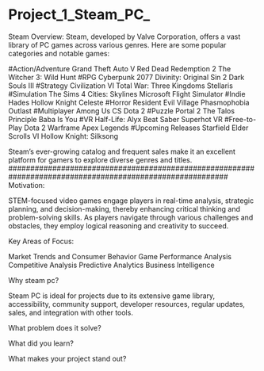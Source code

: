 # Project_1_Steam_PC_
Steam Overview:
Steam, developed by Valve Corporation, offers a vast library of PC games across various genres. Here are some popular categories and notable games:

#Action/Adventure
Grand Theft Auto V
Red Dead Redemption 2
The Witcher 3: Wild Hunt
#RPG
Cyberpunk 2077
Divinity: Original Sin 2
Dark Souls III
#Strategy
Civilization VI
Total War: Three Kingdoms
Stellaris
#Simulation
The Sims 4
Cities: Skylines
Microsoft Flight Simulator
#Indie
Hades
Hollow Knight
Celeste
#Horror
Resident Evil Village
Phasmophobia
Outlast
#Multiplayer
Among Us
CS
Dota 2
#Puzzle
Portal 2
The Talos Principle
Baba Is You
#VR
Half-Life: Alyx
Beat Saber
Superhot VR
#Free-to-Play
Dota 2
Warframe
Apex Legends
#Upcoming Releases
Starfield
Elder Scrolls VI
Hollow Knight: Silksong

Steam’s ever-growing catalog and frequent sales make it an excellent platform for gamers to explore diverse genres and titles.
##########################################################################################################
Motivation:

STEM-focused video games engage players in real-time analysis, strategic planning, and decision-making, thereby enhancing critical thinking and problem-solving skills. As players navigate through various challenges and obstacles, they employ logical reasoning and creativity to succeed.

Key Areas of Focus:

Market Trends and Consumer Behavior
Game Performance Analysis
Competitive Analysis
Predictive Analytics
Business Intelligence


Why steam pc?

Steam PC is ideal for projects due to its extensive game library, accessibility, community support, developer resources, regular updates, sales, and integration with other tools.

What problem does it solve?

What did you learn?

What makes your project stand out?